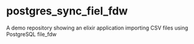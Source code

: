 # postgres_sync_fiel_fdw
A demo repository showing an elixir application importing CSV files using PostgreSQL file_fdw

